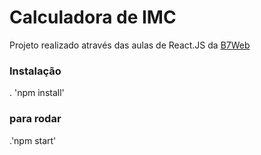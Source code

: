 # Calculadora de IMC 

Projeto realizado através das aulas de React.JS da [B7Web](https://b7web.com.br)

### Instalação
. 'npm install'

### para rodar 
.'npm start'